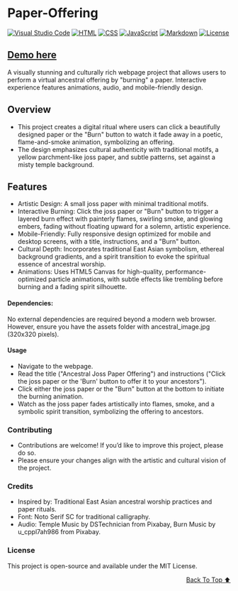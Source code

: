 # Paper-Offering
[![Visual Studio Code](https://custom-icon-badges.demolab.com/badge/Visual%20Studio%20Code-0078d7.svg?logo=vsc&logoColor=white)](#)
[![HTML](https://img.shields.io/badge/HTML-%23E34F26.svg?logo=html5&logoColor=white)](#)
[![CSS](https://img.shields.io/badge/CSS-1572B6?logo=css3&logoColor=fff)](#)
[![JavaScript](https://img.shields.io/badge/JavaScript-F7DF1E?logo=javascript&logoColor=000)](#)
[![Markdown](https://img.shields.io/badge/Markdown-%23000000.svg?logo=markdown&logoColor=white)](#)
[![License](https://img.shields.io/badge/License-MIT-green.svg)](LICENSE)

## [Demo here](https://edisedis777.github.io/offering/)

A visually stunning and culturally rich webpage project that allows users to perform a virtual ancestral offering by "burning" a paper. Interactive experience features animations, audio, and mobile-friendly design.

## Overview
- This project creates a digital ritual where users can click a beautifully designed paper or the "Burn" button to watch it fade away in a poetic, flame-and-smoke animation, symbolizing an offering.
- The design emphasizes cultural authenticity with traditional motifs, a yellow parchment-like joss paper, and subtle patterns, set against a misty temple background.

## Features
* Artistic Design: A small joss paper with minimal traditional motifs.
* Interactive Burning: Click the joss paper or "Burn" button to trigger a layered burn effect with painterly flames, swirling smoke, and glowing embers, fading without floating upward for a solemn, artistic experience.
* Mobile-Friendly: Fully responsive design optimized for mobile and desktop screens, with a title, instructions, and a "Burn" button.
* Cultural Depth: Incorporates traditional East Asian symbolism, ethereal background gradients, and a spirit transition to evoke the spiritual essence of ancestral worship.
* Animations: Uses HTML5 Canvas for high-quality, performance-optimized particle animations, with subtle effects like trembling before burning and a fading spirit silhouette.

#### Dependencies:
No external dependencies are required beyond a modern web browser. However, ensure you have the assets folder with ancestral_image.jpg (320x320 pixels).

#### Usage
* Navigate to the webpage.
* Read the title ("Ancestral Joss Paper Offering") and instructions ("Click the joss paper or the 'Burn' button to offer it to your ancestors").
* Click either the joss paper or the "Burn" button at the bottom to initiate the burning animation.
* Watch as the joss paper fades artistically into flames, smoke, and a symbolic spirit transition, symbolizing the offering to ancestors.

### Contributing
- Contributions are welcome! If you’d like to improve this project, please do so.
- Please ensure your changes align with the artistic and cultural vision of the project.

### Credits
* Inspired by: Traditional East Asian ancestral worship practices and paper rituals.
* Font: Noto Serif SC for traditional calligraphy.
* Audio: Temple Music by DSTechnician from Pixabay, Burn Music by u_cppl7ah986 from Pixabay.

### License
This project is open-source and available under the MIT License.

<div align="right">

[Back To Top ⬆️](#Paper-Offering)
</div>
